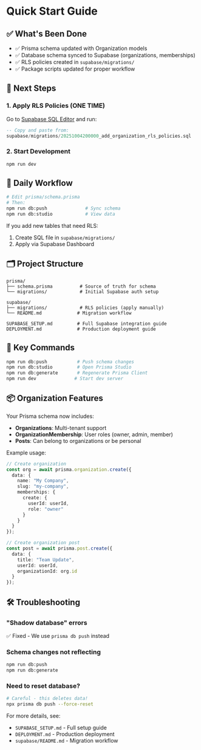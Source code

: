 # Quick Start Guide

## ✅ What's Been Done

- ✅ Prisma schema updated with Organization models
- ✅ Database schema synced to Supabase (organizations, memberships)
- ✅ RLS policies created in `supabase/migrations/`
- ✅ Package scripts updated for proper workflow

## 🚀 Next Steps

### 1. Apply RLS Policies (ONE TIME)

Go to [Supabase SQL Editor](https://supabase.com/dashboard/project/_/sql) and run:

```sql
-- Copy and paste from:
supabase/migrations/20251004200000_add_organization_rls_policies.sql
```

### 2. Start Development

```bash
npm run dev
```

## 📝 Daily Workflow

```bash
# Edit prisma/schema.prisma
# Then:
npm run db:push              # Sync schema
npm run db:studio            # View data
```

If you add new tables that need RLS:
1. Create SQL file in `supabase/migrations/`
2. Apply via Supabase Dashboard

## 🗂️ Project Structure

```
prisma/
├── schema.prisma          # Source of truth for schema
└── migrations/            # Initial Supabase auth setup

supabase/
├── migrations/            # RLS policies (apply manually)
└── README.md             # Migration workflow

SUPABASE_SETUP.md         # Full Supabase integration guide
DEPLOYMENT.md             # Production deployment guide
```

## 🎯 Key Commands

```bash
npm run db:push           # Push schema changes
npm run db:studio         # Open Prisma Studio
npm run db:generate       # Regenerate Prisma Client
npm run dev              # Start dev server
```

## 📦 Organization Features

Your Prisma schema now includes:

- **Organizations**: Multi-tenant support
- **OrganizationMembership**: User roles (owner, admin, member)
- **Posts**: Can belong to organizations or be personal

Example usage:

```typescript
// Create organization
const org = await prisma.organization.create({
  data: {
    name: "My Company",
    slug: "my-company",
    memberships: {
      create: {
        userId: userId,
        role: "owner"
      }
    }
  }
});

// Create organization post
const post = await prisma.post.create({
  data: {
    title: "Team Update",
    userId: userId,
    organizationId: org.id
  }
});
```

## 🛠️ Troubleshooting

### "Shadow database" errors
✅ Fixed - We use `prisma db push` instead

### Schema changes not reflecting
```bash
npm run db:push
npm run db:generate
```

### Need to reset database?
```bash
# Careful - this deletes data!
npx prisma db push --force-reset
```

For more details, see:
- `SUPABASE_SETUP.md` - Full setup guide
- `DEPLOYMENT.md` - Production deployment
- `supabase/README.md` - Migration workflow

